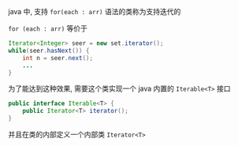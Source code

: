 java 中, 支持 `for(each : arr)` 语法的类称为支持迭代的

`for (each : arr)` 等价于
```java
Iterator<Integer> seer = new set.iterator();
while(seer.hasNext()) {
	int n = seer.next();
	...
}
```

为了能达到这种效果, 需要这个类实现一个 java 内置的 `Iterable<T>` 接口
```java
public interface Iterable<T> {
	public Iterator<T> iterator();
}
```

并且在类的内部定义一个内部类 `Iterator<T>`

